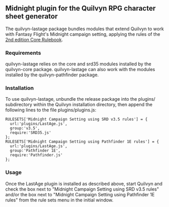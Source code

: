 ## Midnight plugin for the Quilvyn RPG character sheet generator

The quilvyn-lastage package bundles modules that extend Quilvyn to work with
Fantasy Flight's Midnight campaign setting, applying the rules of the
<a href="https://www.drivethrurpg.com/product/2718/Midnight-2nd-Edition-Core-Rulebook">2nd edition Core Rulebook</a>.

### Requirements

quilvyn-lastage relies on the core and srd35 modules installed by the
quilvyn-core package. quilvyn-lastage can also work with the modules installed
by the quilvyn-pathfinder package.

### Installation

To use quilvyn-lastage, unbundle the release package into the plugins/
subdirectory within the Quilvyn installation directory, then append the
following lines to the file plugins/plugins.js:

    RULESETS['Midnight Campaign Setting using SRD v3.5 rules'] = {
      url:'plugins/LastAge.js',
      group:'v3.5',
      require:'SRD35.js'
    };
    RULESETS['Midnight Campaign Setting using Pathfinder 1E rules'] = {
      url:'plugins/LastAge.js',
      group:'Pathfinder 1E',
      require:'Pathfinder.js'
    };

### Usage

Once the LastAge plugin is installed as described above, start Quilvyn and
check the box next to "Midnight Campaign Setting using SRD v3.5 rules" and/or
the box next to "Midnight Campaign Setting using Pathfinder 1E rules" from the
rule sets menu in the initial window.
